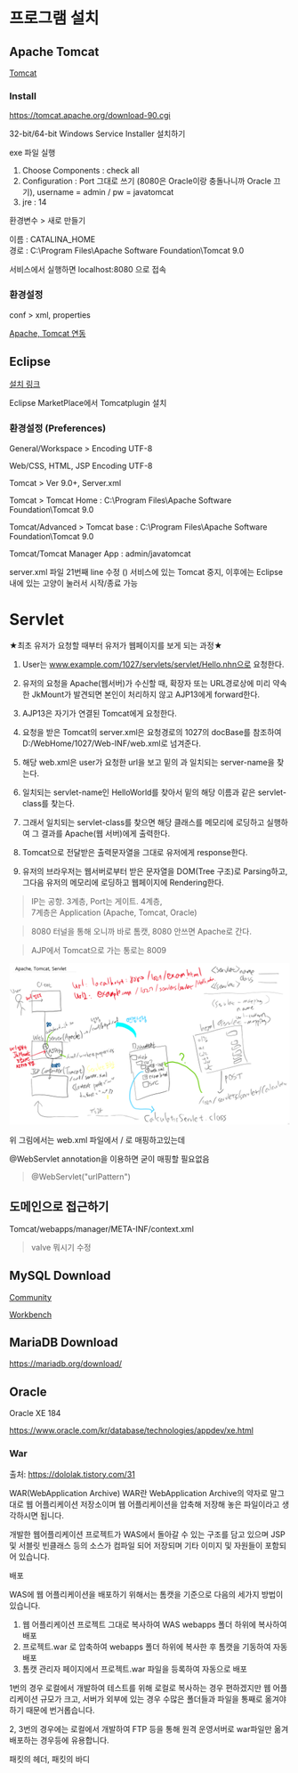 # 프로그램 설치

## Apache Tomcat

[Tomcat](https://github.com/swacademy/Servlet/blob/master/How%20to%20Install%20Apache%20Tomcat%209%20on%20Windows%2010.pdf)

### Install
https://tomcat.apache.org/download-90.cgi

32-bit/64-bit Windows Service Installer 설치하기

exe 파일 실행 
1. Choose Components : check all
2. Configuration : Port 그대로 쓰기 (8080은 Oracle이랑 충돌나니까 Oracle 끄기), username = admin / pw = javatomcat
3. jre : 14


환경변수 > 새로 만들기

이름 : CATALINA_HOME  
경로 : C:\Program Files\Apache Software Foundation\Tomcat 9.0  

서비스에서 실행하면 localhost:8080 으로 접속


### 환경설정
conf > xml, properties

[Apache, Tomcat 연동](https://github.com/swacademy/Servlet/blob/master/Apache%202.4%EC%99%80%20Tomcat%209%20%EC%97%B0%EB%8F%99%ED%95%98%EA%B8%B0%20in%20Windows%2010.pdf)



## Eclipse

[설치 링크](https://www.eclipse.org/downloads/download.php?file=/technology/epp/downloads/release/2020-09/R/eclipse-jee-2020-09-R-win32-x86_64.zip)

Eclipse MarketPlace에서 Tomcatplugin 설치

### 환경설정 (Preferences)

General/Workspace > Encoding  UTF-8

Web/CSS, HTML, JSP Encoding UTF-8

Tomcat > Ver 9.0+, Server.xml

Tomcat > Tomcat Home : C:\Program Files\Apache Software Foundation\Tomcat 9.0

Tomcat/Advanced > Tomcat base : C:\Program Files\Apache Software Foundation\Tomcat 9.0

Tomcat/Tomcat Manager App : admin/javatomcat


server.xml 파일 21번째 line 수정 (<Server port="8005" shutdown="SHUTDOWN">)
서비스에 있는 Tomcat 중지, 이후에는 Eclipse 내에 있는 고양이 눌러서 시작/종료 가능


# Servlet


★최초 유저가 요청할 때부터 유저가 웹페이지를 보게 되는 과정★ 

1. User는 www.example.com/1027/servlets/servlet/Hello.nhn으로 요청한다.

2. 유저의 요청을 Apache(웹서버)가 수신할 때, 확장자 또는 URL경로상에 
   미리 약속한 JkMount가 발견되면 본인이 처리하지 않고 AJP13에게 forward한다.

3. AJP13은 자기가 연결된 Tomcat에게 요청한다.

4. 요청을 받은 Tomcat의 server.xml은 요청경로의 
   1027의 docBase를 참조하여 D:/WebHome/1027/Web-INF/web.xml로 넘겨준다.

5. 해당 web.xml은 user가 요청한 url을 보고 <servlet-mapping>밑의 <url-pattern>과 일치되는
   server-name을 찾는다.

6. 일치되는 servlet-name인 HelloWorld를 찾아서 <servlet> 밑의 해당 이름과 같은
   servlet-class를 찾는다.

7. 그래서 일치되는 servlet-class를 찾으면 해당 클래스를 메모리에 로딩하고 실행하여
   그 결과를 Apache(웹 서버)에게 출력한다.

8. Tomcat으로 전달받은 출력문자열을 그대로 유저에게 response한다.

9. 유저의 브라우저는 웹서버로부터 받은 문자열을 DOM(Tree 구조)로 Parsing하고, 그다음 유저의
   메모리에 로딩하고 웹페이지에 Rendering한다.

> IP는 공항. 3계층, Port는 게이트. 4계층,  
7계층은 Application (Apache, Tomcat, Oracle)

> 8080 터널을 통해 오니까 바로 톰캣, 8080 안쓰면 Apache로 간다.

> AJP에서 Tomcat으로 가는 통로는 8009

![User-Apache-Tomcat-Servlet](./apache-tomcat-servlet.PNG)

위 그림에서는 web.xml 파일에서 <servlet-mapping> / <servlet>로 매핑하고있는데

@WebServlet annotation을 이용하면 굳이 매핑할 필요없음

> @WebServlet("urlPattern")



## 도메인으로 접근하기

Tomcat/webapps/manager/META-INF/context.xml

> valve 뭐시기 수정


## MySQL Download

[Community](https://dev.mysql.com/downloads/file/?id=499590)

[Workbench](https://dev.mysql.com/downloads/workbench/)

## MariaDB Download

https://mariadb.org/download/

## Oracle 

Oracle XE 184

https://www.oracle.com/kr/database/technologies/appdev/xe.html


### War
출처: https://dololak.tistory.com/31

WAR(WebApplication Archive)
WAR란 WebApplication Archive의 약자로 말그대로 웹 어플리케이션 저장소이며 웹 어플리케이션을 압축해 저장해 놓은 파일이라고 생각하시면 됩니다.

개발한 웹어플리케이션 프로젝트가 WAS에서 돌아갈 수 있는 구조를 담고 있으며 JSP 및 서블릿 빈클래스 등의 소스가 컴파일 되어 저장되며 기타 이미지 및 자원들이 포함되어 있습니다.
 

배포

WAS에 웹 어플리케이션을 배포하기 위해서는 톰캣을 기준으로 다음의 세가지 방법이 있습니다.

1. 웹 어플리케이션 프로젝트 그대로 복사하여 WAS webapps 폴더 하위에 복사하여 배포
2. 프로젝트.war 로 압축하여 webapps 폴더 하위에 복사한 후 톰캣을 기동하여 자동 배포
3. 톰캣 관리자 페이지에서 프로젝트.war 파일을 등록하여 자동으로 배포

1번의 경우 로컬에서 개발하여 테스트를 위해 로컬로 복사하는 경우 편하겠지만 웹 어플리케이션 규모가 크고, 서버가 외부에 있는 경우 수많은 폴더들과 파일을 통째로 옮겨야 하기 때문에 번거롭습니다.

2, 3번의 경우에는 로컬에서 개발하여 FTP 등을 통해 원격 운영서버로 war파일만 옮겨 배포하는 경우등에 유용합니다.



패킷의 헤더, 패킷의 바디